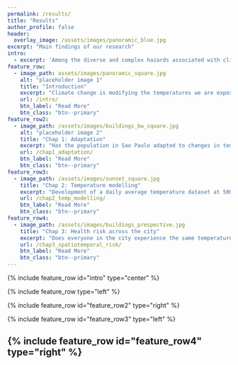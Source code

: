 ```yaml
---
permalink: /results/
title: "Results"
author_profile: false
header:
  overlay_image: /assets/images/panoramic_blue.jpg
excerpt: "Main findings of our research"
intro: 
  - excerpt: 'Among the diverse and complex hazards associated with climate change, variations in temperature are amongst the most direct. Deviations from usual temperatures cause physiological stress to the human body and consequently increased hospitalization and mortality. The capacity of individuals and communities to respond to temperature deviations is tightly linked to physiological, behavioural, infrastructural, and technological factors. Understanding how these impacts change over time and space can provide vital information for stakeholders, urban planners and politicians to understand priority areas of action and prevent deaths. '
feature_row:
  - image_path: assets/images/panoramic_square.jpg
    alt: "placeholder image 1"
    title: "Introduction"
    excerpt: "Climate change is modifying the temperatures we are exposed to. Here we discuss how projects like this one can help us understand what are the consequences and how can we prepare."
    url: /intro/
    btn_label: "Read More"
    btn_class: "btn--primary"
feature_row2:
  - image_path: /assets/images/buildings_bw_square.jpg
    alt: "placeholder image 2"
    title: "Chap 1: Adaptation"
    excerpt: "Has the population in Sao Paulo adapted to changes in temperature? If so, has everyone in the population experienced the same levels of adaptation? Read more to get the answers."
    url: /chap1_adaptation/
    btn_label: "Read More"
    btn_class: "btn--primary"
feature_row3:
  - image_path: /assets/images/sunset_square.jpg
    title: "Chap 2: Temperature modelling"
    excerpt: "Development of a daily average temperature dataset at 500m2 spatial resolution for the municpality of Sao Paulo, Brazil. Access to code and data."
    url: /chap2_temp_modelling/
    btn_label: "Read More"
    btn_class: "btn--primary"
feature_row4:
  - image_path: /assets/images/buildings_prespective.jpg
    title: "Chap 3: Health risk across the city"
    excerpt: "Does everyone in the city experience the same temperature? Do everyone suffer the same way? Learn more here."
    url: /chap3_spatiotemporal_risk/
    btn_label: "Read More"
    btn_class: "btn--primary"
---
```


{% include feature_row id="intro" type="center" %}

{% include feature_row type="left" %}

{% include feature_row id="feature_row2" type="right" %}

{% include feature_row id="feature_row3" type="left" %}

{% include feature_row id="feature_row4" type="right" %}
---



